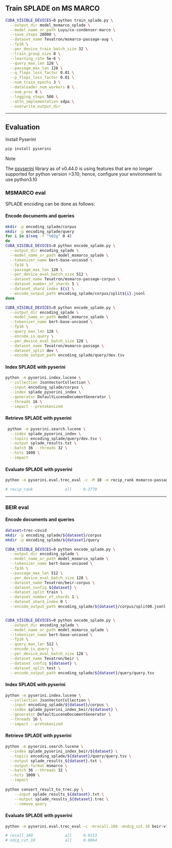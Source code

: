 ## Train SPLADE on MS MARCO
```bash  
CUDA_VISIBLE_DEVICES=0 python train_splade.py \
  --output_dir model_msmarco_splade \
  --model_name_or_path Luyu/co-condenser-marco \
  --save_steps 20000 \
  --dataset_name Tevatron/msmarco-passage-aug \
  --fp16 \
  --per_device_train_batch_size 32 \
  --train_group_size 8 \
  --learning_rate 5e-6 \
  --query_max_len 128 \
  --passage_max_len 128 \
  --q_flops_loss_factor 0.01 \
  --p_flops_loss_factor 0.01 \
  --num_train_epochs 3 \
  --dataloader_num_workers 8 \
  --num_proc 8 \
  --logging_steps 500 \
  --attn_implementation sdpa \
  --overwrite_output_dir
```
----

## Evaluation 
Install Pyserini 
```bash
pip install pyserini
```
> [!NOTE]  
> The [psyserini](https://github.com/castorini/pyserini/tree/master) library as of v0.44.0 is using features that are no longer supported for python version >3.10; hence, configure your environment to use python3.10

### MSMARCO eval
SPLADE encoding can be done as follows:

#### Encode documents and queries
```bash
mkdir -p encoding_splade/corpus
mkdir -p encoding_splade/query
for i in $(seq -f "%02g" 0 4)
do
CUDA_VISIBLE_DEVICES=0 python encode_splade.py \
  --output_dir encoding_splade \
  --model_name_or_path model_msmarco_splade \
  --tokenizer_name bert-base-uncased \
  --fp16 \
  --passage_max_len 128 \
  --per_device_eval_batch_size 512 \
  --dataset_name Tevatron/msmarco-passage-corpus \
  --dataset_number_of_shards 5 \
  --dataset_shard_index ${i} \
  --encode_output_path encoding_splade/corpus/split${i}.jsonl
done

CUDA_VISIBLE_DEVICES=0 python encode_splade.py \
  --output_dir encoding_splade \
  --model_name_or_path model_msmarco_splade \
  --tokenizer_name bert-base-uncased \
  --fp16 \
  --query_max_len 128 \
  --encode_is_query \
  --per_device_eval_batch_size 128 \
  --dataset_name Tevatron/msmarco-passage \
  --dataset_split dev \
  --encode_output_path encoding_splade/query/dev.tsv
```



#### Index SPLADE with pyserini

```bash
python -m pyserini.index.lucene \
  --collection JsonVectorCollection \
  --input encoding_splade/corpus \
  --index splade_pyserini_index \
  --generator DefaultLuceneDocumentGenerator \
  --threads 16 \
  --impact --pretokenized
```

#### Retrieve SPLADE with pyserini

```bash
 python -m pyserini.search.lucene \
  --index splade_pyserini_index \
  --topics encoding_splade/query/dev.tsv \
  --output splade_results.txt \
  --batch 36 --threads 32 \
  --hits 1000 \
  --impact
```

#### Evaluate SPLADE with pyserini

```bash
python -m pyserini.eval.trec_eval -c -M 10 -m recip_rank msmarco-passage-dev-subset splade_results.txt

# recip_rank              all     0.3770
```
----

### BEIR eval
#### Encode documents and queries
```bash
dataset=trec-covid
mkdir -p encoding_splade/${dataset}/corpus
mkdir -p encoding_splade/${dataset}/query

CUDA_VISIBLE_DEVICES=0 python encode_splade.py \
  --output_dir encoding_splade \
  --model_name_or_path model_msmarco_splade \
  --tokenizer_name bert-base-uncased \
  --fp16 \
  --passage_max_len 512 \
  --per_device_eval_batch_size 128 \
  --dataset_name Tevatron/beir-corpus \
  --dataset_config ${dataset} \
  --dataset_split train \
  --dataset_number_of_shards 1 \
  --dataset_shard_index 0 \
  --encode_output_path encoding_splade/${dataset}/corpus/split00.jsonl


CUDA_VISIBLE_DEVICES=0 python encode_splade.py \
  --output_dir encoding_splade \
  --model_name_or_path model_msmarco_splade \
  --tokenizer_name bert-base-uncased \
  --fp16 \
  --query_max_len 512 \
  --encode_is_query \
  --per_device_eval_batch_size 128 \
  --dataset_name Tevatron/beir \
  --dataset_config ${dataset} \
  --dataset_split test \
  --encode_output_path encoding_splade/${dataset}/query/query.tsv
```



#### Index SPLADE with pyserini
```bash
python -m pyserini.index.lucene \
  --collection JsonVectorCollection \
  --input encoding_splade/${dataset}/corpus \
  --index splade_pyserini_index_beir/${dataset} \
  --generator DefaultLuceneDocumentGenerator \
  --threads 16 \
  --impact --pretokenized
```

#### Retrieve SPLADE with pyserini

```bash
python -m pyserini.search.lucene \
  --index splade_pyserini_index_beir/${dataset} \
  --topics encoding_splade/${dataset}/query/query.tsv \
  --output splade_results_${dataset}.txt \
  --output-format msmarco \
  --batch 36 --threads 32 \
  --hits 1000 \
  --impact
  
python convert_result_to_trec.py \
    --input splade_results_${dataset}.txt \
    --output splade_results_${dataset}.trec \
    --remove_query
```

#### Evaluate SPLADE with pyserini

```bash
python -m pyserini.eval.trec_eval -c -mrecall.100 -mndcg_cut.10 beir-v1.0.0-${dataset}-test splade_results_${dataset}.trec

# recall_100              all     0.9153
# ndcg_cut_10             all     0.6864
```

